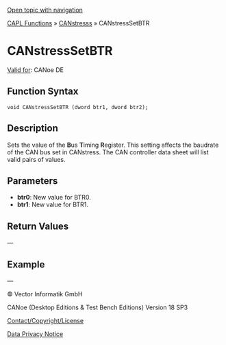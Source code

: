 [Open topic with navigation](../../../../../CANoeDEFamily.htm#Topics/CAPLFunctions/CANstress/Functions/CAPLfunctionCANstressSetBTR.md)

[CAPL Functions](../../CAPLfunctions.md) » [CANstresss](../CAPLfunctionsCANstressOverview.md) » CANstressSetBTR

# CANstressSetBTR

[Valid for](../../../Shared/FeatureAvailability.md):  CANoe DE

## Function Syntax

```plaintext
void CANstressSetBTR (dword btr1, dword btr2);
```

## Description

Sets the value of the **B**us **T**iming **R**egister. This setting affects the baudrate of the CAN bus set in CANstress. The CAN controller data sheet will list valid pairs of values.

## Parameters

- **btr0**: New value for BTR0.
- **btr1**: New value for BTR1.

## Return Values

—

## Example

—

© Vector Informatik GmbH

CANoe (Desktop Editions & Test Bench Editions) Version 18 SP3

[Contact/Copyright/License](../../../Shared/ContactCopyrightLicense.md)

[Data Privacy Notice](https://www.vector.com/int/en/company/get-info/privacy-policy/)